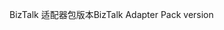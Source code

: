 <span data-ttu-id="f0b14-101">BizTalk 适配器包版本</span><span class="sxs-lookup"><span data-stu-id="f0b14-101">BizTalk Adapter Pack version</span></span>